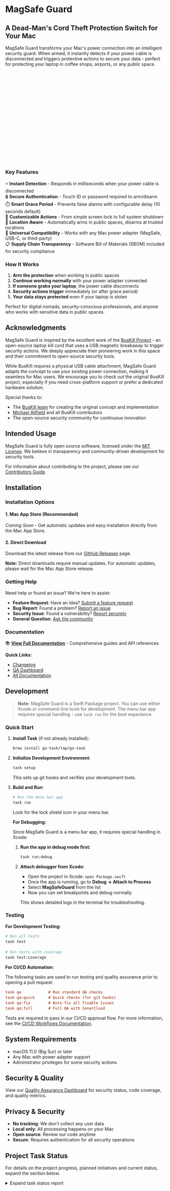 # MagSafe Guard

## A Dead-Man's Cord Theft Protection Switch for Your Mac

MagSafe Guard transforms your Mac's power connection into an intelligent security guard. When armed, it instantly detects if your power cable is disconnected and triggers protective actions to secure your data - perfect for protecting your laptop in coffee shops, airports, or any public space.

![Demo](docs/assets/magsafe-guard.gif)

### Key Features

⚡ **Instant Detection** - Responds in milliseconds when your power cable is disconnected  
🔒 **Secure Authentication** - Touch ID or password required to arm/disarm  
⏱️ **Smart Grace Period** - Prevents false alarms with configurable delay (10 seconds default)  
🎯 **Customizable Actions** - From simple screen lock to full system shutdown  
📍 **Location Aware** - Automatically arms in public spaces, disarms at trusted locations  
🔌 **Universal Compatibility** - Works with any Mac power adapter (MagSafe, USB-C, or third-party)  
📋 **Supply Chain Transparency** - Software Bill of Materials (SBOM) included for security compliance

### How It Works

1. **Arm the protection** when working in public spaces
2. **Continue working normally** with your power adapter connected
3. **If someone grabs your laptop**, the power cable disconnects
4. **Security actions trigger** immediately (or after grace period)
5. **Your data stays protected** even if your laptop is stolen

Perfect for digital nomads, security-conscious professionals, and anyone who works with sensitive data in public spaces.

## Acknowledgments

MagSafe Guard is inspired by the excellent work of the [BusKill Project](https://github.com/BusKill/buskill-app) - an open-source laptop kill cord that uses a USB magnetic breakaway to trigger security actions. We deeply appreciate their pioneering work in this space and their commitment to open-source security tools.

While BusKill requires a physical USB cable attachment, MagSafe Guard adapts the concept to use your existing power connection, making it seamless for Mac users. We encourage you to check out the original BusKill project, especially if you need cross-platform support or prefer a dedicated hardware solution.

Special thanks to:

- The [BusKill team](https://github.com/BusKill) for creating the original concept and implementation
- [Michael Altfield](https://github.com/maltfield) and all BusKill contributors
- The open-source security community for continuous innovation

## Intended Usage

MagSafe Guard is fully open source software, licensed under the [MIT License](LICENSE). We believe in transparency and community-driven development for security tools.

For information about contributing to the project, please see our [Contributors Guide](docs/CONTRIBUTORS.md).

## Installation

### Installation Options

#### 1. Mac App Store (Recommended)

_Coming Soon_ - Get automatic updates and easy installation directly from the Mac App Store.

#### 2. Direct Download

Download the latest release from our [GitHub Releases](https://github.com/lekman/magsafe-buskill/releases) page.

**Note:** Direct downloads require manual updates. For automatic updates, please wait for the Mac App Store release.

### Getting Help

Need help or found an issue? We're here to assist:

- **Feature Request**: Have an idea? [Submit a feature request](https://github.com/lekman/magsafe-buskill/issues/new?template=feature_request.md)
- **Bug Report**: Found a problem? [Report an issue](https://github.com/lekman/magsafe-buskill/issues/new?template=bug_report.md)
- **Security Issue**: Found a vulnerability? [Report securely](https://github.com/lekman/magsafe-buskill/security/advisories/new)
- **General Question**: [Ask the community](https://github.com/lekman/magsafe-buskill/issues/new?template=question.md)

### Documentation

📚 **[View Full Documentation](docs/README.md)** - Comprehensive guides and API references

**Quick Links:**

- [Changelog](docs/CHANGELOG.md)
- [QA Dashboard](docs/QA.md)
- [All Documentation](docs/)

## Development

> **Note:** MagSafe Guard is a Swift Package project. You can use either Xcode or command-line tools for development. The menu bar app requires special handling - use `task run` for the best experience.

### Quick Start

1. **Install Task** (if not already installed):

   ```bash
   brew install go-task/tap/go-task
   ```

2. **Initialize Development Environment**:

   ```bash
   task setup
   ```

   This sets up git hooks and verifies your development tools.

3. **Build and Run**:

   ```bash
   # Run the menu bar app
   task run
   ```

   Look for the lock shield icon in your menu bar.

   **For Debugging:**

   Since MagSafe Guard is a menu bar app, it requires special handling in Xcode:

   1. **Run the app in debug mode first:**

      ```bash
      task run:debug
      ```

   2. **Attach debugger from Xcode:**

      - Open the project in Xcode: `open Package.swift`
      - Once the app is running, go to **Debug → Attach to Process**
      - Select **MagSafeGuard** from the list
      - Now you can set breakpoints and debug normally

      This shows detailed logs in the terminal for troubleshooting.

### Testing

**For Development Testing:**

```bash
# Run all tests
task test

# Run tests with coverage
task test:coverage
```

**For CI/CD Automation:**

The following tasks are used to run testing and quality assurance prior to opening a pull request:

```ini
task qa            # Run standard QA checks
task qa:quick      # Quick checks (for git hooks)
task qa:fix        # Auto-fix all fixable issues
task qa:full       # Full QA with SonarCloud
```

Tests are required to pass in our CI/CD approval flow. For more information, see the [CI/CD Workflows Documentation](docs/devops/ci-cd-workflows.md).

## System Requirements

- macOS 11.0 (Big Sur) or later
- Any Mac with power adapter support
- Administrator privileges for some security actions

## Security & Quality

View our [Quality Assurance Dashboard](docs/QA.md) for security status, code coverage, and quality metrics.

## Privacy & Security

- **No tracking**: We don't collect any user data
- **Local only**: All processing happens on your Mac
- **Open source**: Review our code anytime
- **Secure**: Requires authentication for all security operations

## Project Task Status

For details on the project progress, planned initiatives and current status, expand the section below.

<details>
<summary>Expand task status report</summary>

<!-- TASKMASTER_EXPORT_START -->

> 🎯 **Taskmaster Export** - 2025-07-27 08:05:29 UTC
> 📋 Export: without subtasks • Status filter: none
> 🔗 Powered by [Task Master](https://task-master.dev?utm_source=github-readme&utm_medium=readme-export&utm_campaign=magsafe-buskill&utm_content=task-export-link)

| Project Dashboard |                          |
| :---------------- | :----------------------- |
| Task Progress     | ███████████░░░░░░░░░ 56% |
| Done              | 9                        |
| In Progress       | 0                        |
| Pending           | 7                        |
| Deferred          | 0                        |
| Cancelled         | 0                        |
| -                 | -                        |
| Subtask Progress  | ███████████░░░░░░░░░ 56% |
| Completed         | 53                       |
| In Progress       | 0                        |
| Pending           | 42                       |

| ID  | Title                                       | Status         | Priority | Dependencies            | Complexity |
| :-- | :------------------------------------------ | :------------- | :------- | :---------------------- | :--------- |
| 1   | Setup Project Repository and Structure      | ✓&nbsp;done    | high     | None                    | ● 4        |
| 2   | Implement Power Monitoring Service          | ✓&nbsp;done    | high     | 1                       | ● 7        |
| 3   | Implement Authentication Service            | ✓&nbsp;done    | high     | 1                       | ● 6        |
| 4   | Implement Security Actions Service          | ✓&nbsp;done    | high     | 1                       | ● 7        |
| 5   | Create Menu Bar UI Component                | ✓&nbsp;done    | high     | 1                       | ● 6        |
| 6   | Implement Core Application Logic            | ✓&nbsp;done    | high     | 2, 3, 4, 5              | ● 8        |
| 7   | Implement Settings UI and Persistence       | ✓&nbsp;done    | medium   | 1, 6                    | ● 6        |
| 8   | Implement Auto-Arm Feature                  | ✓&nbsp;done    | medium   | 6, 7                    | ● 7        |
| 9   | Implement Find My Mac Integration           | ○&nbsp;pending | low      | 6                       | ● 5        |
| 10  | Implement Custom Script Execution           | ○&nbsp;pending | low      | 6, 7                    | ● 6        |
| 11  | Implement Network Actions                   | ○&nbsp;pending | low      | 6, 7                    | ● 6        |
| 12  | Implement Data Protection Features          | ○&nbsp;pending | low      | 6, 7                    | ● 7        |
| 13  | Implement Accessibility Features            | ✓&nbsp;done    | medium   | 5, 7                    | ● 6        |
| 14  | Implement Documentation and Help System     | ○&nbsp;pending | medium   | 1, 5, 6, 7              | ● 5        |
| 15  | Implement Code Signing and Distribution     | ○&nbsp;pending | high     | 1, 2, 3, 4, 5, 6, 7, 16 | ● 8        |
| 16  | Implement ViewInspector for SwiftUI Testing | ○&nbsp;pending | medium   | 6, 13                   | N/A        |

> 📋 **End of Taskmaster Export** - Tasks are synced from your project using the `sync-readme` command.

<!-- TASKMASTER_EXPORT_END -->

</details>
